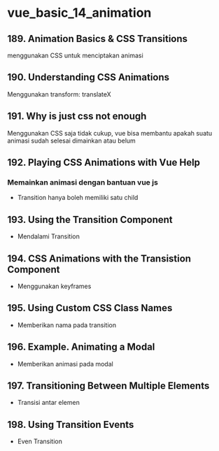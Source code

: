 # vue_basic_14_animation

## 189. Animation Basics & CSS Transitions

menggunakan CSS untuk menciptakan animasi

## 190. Understanding CSS Animations

Menggunakan transform: translateX

## 191. Why is just css not enough

Menggunakan CSS saja tidak cukup, vue bisa membantu apakah suatu animasi sudah selesai dimainkan atau belum


## 192. Playing CSS Animations with Vue Help

### Memainkan animasi dengan bantuan vue js
- Transition hanya boleh memiliki satu child

## 193. Using the Transition Component
- Mendalami Transition

## 194. CSS Animations with the Transistion Component
- Menggunakan keyframes

## 195. Using Custom CSS Class Names

- Memberikan nama pada transition

## 196. Example. Animating a Modal

- Memberikan animasi pada modal

## 197. Transitioning Between Multiple Elements

- Transisi antar elemen

## 198. Using Transition Events

- Even Transition